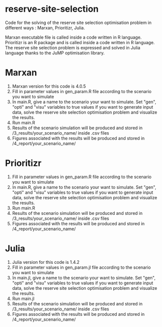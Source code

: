 # reserve-site-selection
Code for the solving of the reserve site selection optimisation problem in different ways : Marxan, Prioritizr, Julia. 

Marxan executable file is called inside a code written in R language. Prioritizr is an R package and is called inside a code written in R language. The reserve site selection problem is expressed and solved in Julia language thanks to the JuMP optimisation library. 



# Marxan
1. Marxan version for this code is 4.0.5
2. Fill in parameter values in gen_param.R file according to the scenario you want to simulate
3. In main.R, give a name to the scenario your want to simulate. Set "gen", "opti" and "visu" variables to true values if you want to generate input data, solve the reserve site selection optimisation problem and visualize the results. 
4. Run main.R
5. Results of the scenario simulation will be produced and stored in /3_results/your_scenario_name/ inside .csv files
6. Figures associated with the results will be produced and stored in /4_report/your_scenario_name/ 

# Prioritizr
1. Fill in parameter values in gen_param.R file according to the scenario you want to simulate
2. In main.R, give a name to the scenario your want to simulate. Set "gen", "opti" and "visu" variables to true values if you want to generate input data, solve the reserve site selection optimisation problem and visualize the results. 
3. Run main.R
4. Results of the scenario simulation will be produced and stored in /3_results/your_scenario_name/ inside .csv files
5. Figures associated with the results will be produced and stored in /4_report/your_scenario_name/ 

# Julia
1. Julia version for this code is 1.4.2
2. Fill in parameter values in gen_param.jl file according to the scenario you want to simulate
3. In main.jl, give a name to the scenario your want to simulate. Set "gen", "opti" and "visu" variables to true values if you want to generate input data, solve the reserve site selection optimisation problem and visualize the results. 
4. Run main.jl
5. Results of the scenario simulation will be produced and stored in /3_results/your_scenario_name/ inside .csv files
6. Figures associated with the results will be produced and stored in /4_report/your_scenario_name/ 
